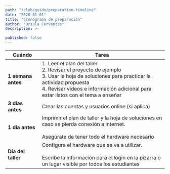 ```yaml
---
path: "/club/guide/preparation-timeline"
date: "2020-01-01"
title: "Cronograma de preparación"
author: "Ursula Cervantes"
description: >-

published: false
---
```


Cuándo | Tarea
------------ | -------------
**1 semana antes** | 1. Leer el plan del taller <br/> 2. Revisar el proyecto de ejemplo <br/> 3. Usar la hoja de soluciones para practicar la actividad propuesta <br/> 4. Revisar videos e información adicional para estar listos con el tema a enseñar
**3 días antes** | Crear las cuentas y usuarios online (si aplica)
**1 día antes** | Imprimir el plan de taller y la hoja de soluciones en caso se pierda conexión a internet.<br/><br/> Asegúrate de tener todo el hardware necesario
**Día del taller** | Configura el hardware que se va a utilizar. <br/><br/> Escribe la información para el login en la pizarra o un lugar visible por todos los estudiantes
